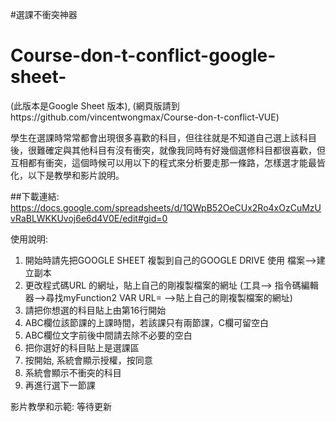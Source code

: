 #選課不衝突神器
# Course-don-t-conflict-google-sheet-
(此版本是Google Sheet 版本), (網頁版請到https://github.com/vincentwongmax/Course-don-t-conflict-VUE)

學生在選課時常常都會出現很多喜歡的科目，但往往就是不知道自己選上該科目後，很難確定與其他科目有沒有衝突，就像我同時有好幾個選修科目都很喜歡，但互相都有衝突，這個時候可以用以下的程式來分析要走那一條路，怎樣選才能最皆化，以下是教學和影片說明。

##下載連結:
https://docs.google.com/spreadsheets/d/1QWpB52OeCUx2Ro4xOzCuMzUvRaBLWKKUvoj6e6d4V0E/edit#gid=0

使用說明:
1.	開始時請先把GOOGLE SHEET 複製到自己的GOOGLE DRIVE 使用
    檔案-->建立副本
2.	更改程式碼URL 的網址，貼上自己的剛複製檔案的網址
    (工具--> 指令碼編輯器-->尋找myFunction2 VAR  URL= -->貼上自己的剛複製檔案的網址)
3.	請把你想選的科目貼上由第16行開始
4.	ABC欄位該節課的上課時間，若該課只有兩節課，C欄可留空白
5.	ABC欄位文字前後中間請去除不必要的空白
6.	把你選好的科目貼上是選課區
7.	按開始, 系統會顯示授權，按同意
8.	系統會顯示不衝突的科目
9.	再進行選下一節課


影片教學和示範:
等待更新


